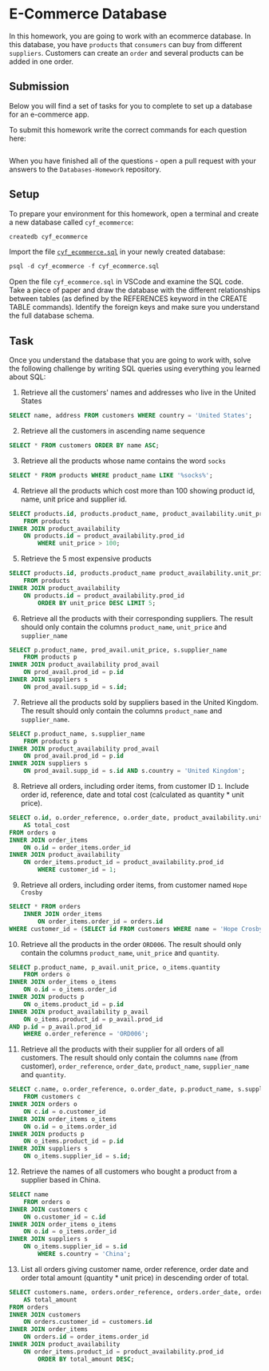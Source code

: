 # E-Commerce Database

In this homework, you are going to work with an ecommerce database. In this database, you have `products` that `consumers` can buy from different `suppliers`. Customers can create an `order` and several products can be added in one order.

## Submission

Below you will find a set of tasks for you to complete to set up a database for an e-commerce app.

To submit this homework write the correct commands for each question here:
```sql


```

When you have finished all of the questions - open a pull request with your answers to the `Databases-Homework` repository.

## Setup

To prepare your environment for this homework, open a terminal and create a new database called `cyf_ecommerce`:

```sql
createdb cyf_ecommerce
```

Import the file [`cyf_ecommerce.sql`](./cyf_ecommerce.sql) in your newly created database:

```sql
psql -d cyf_ecommerce -f cyf_ecommerce.sql
```

Open the file `cyf_ecommerce.sql` in VSCode and examine the SQL code. Take a piece of paper and draw the database with the different relationships between tables (as defined by the REFERENCES keyword in the CREATE TABLE commands). Identify the foreign keys and make sure you understand the full database schema.

## Task

Once you understand the database that you are going to work with, solve the following challenge by writing SQL queries using everything you learned about SQL:

1. Retrieve all the customers' names and addresses who live in the United States

```sql
SELECT name, address FROM customers WHERE country = 'United States';
```

2. Retrieve all the customers in ascending name sequence

```sql
SELECT * FROM customers ORDER BY name ASC;
```

3. Retrieve all the products whose name contains the word `socks`

```sql
SELECT * FROM products WHERE product_name LIKE '%socks%';
```

4. Retrieve all the products which cost more than 100 showing product id, name, unit price and supplier id.

```sql
SELECT products.id, products.product_name, product_availability.unit_price, product_availability.supp_id 
    FROM products 
INNER JOIN product_availability 
    ON products.id = product_availability.prod_id 
        WHERE unit_price > 100; 
```

5. Retrieve the 5 most expensive products

```sql
SELECT products.id, products.product_name product_availability.unit_price 
    FROM products 
INNER JOIN product_availability 
    ON products.id = product_availability.prod_id 
        ORDER BY unit_price DESC LIMIT 5;
```

6. Retrieve all the products with their corresponding suppliers. The result should only contain the columns `product_name`, `unit_price` and `supplier_name`

```sql
SELECT p.product_name, prod_avail.unit_price, s.supplier_name 
    FROM products p 
INNER JOIN product_availability prod_avail 
    ON prod_avail.prod_id = p.id  
INNER JOIN suppliers s 
    ON prod_avail.supp_id = s.id;
```

7. Retrieve all the products sold by suppliers based in the United Kingdom. The result should only contain the columns `product_name` and `supplier_name`.

```sql
SELECT p.product_name, s.supplier_name 
    FROM products p 
INNER JOIN product_availability prod_avail 
    ON prod_avail.prod_id = p.id  
INNER JOIN suppliers s 
    ON prod_avail.supp_id = s.id AND s.country = 'United Kingdom';
```    

8. Retrieve all orders, including order items, from customer ID `1`. Include order id, reference, date and total cost (calculated as quantity * unit price).

```sql
SELECT o.id, o.order_reference, o.order_date, product_availability.unit_price * order_items.quantity 
    AS total_cost 
FROM orders o
INNER JOIN order_items 
    ON o.id = order_items.order_id 
INNER JOIN product_availability 
    ON order_items.product_id = product_availability.prod_id 
        WHERE customer_id = 1;
```    

9. Retrieve all orders, including order items, from customer named `Hope Crosby`

```sql
SELECT * FROM orders
    INNER JOIN order_items 
        ON order_items.order_id = orders.id
WHERE customer_id = (SELECT id FROM customers WHERE name = 'Hope Crosby');
```

10. Retrieve all the products in the order `ORD006`. The result should only contain the columns `product_name`, `unit_price` and `quantity`.

```sql
SELECT p.product_name, p_avail.unit_price, o_items.quantity 
    FROM orders o
INNER JOIN order_items o_items
    ON o.id = o_items.order_id
INNER JOIN products p
    ON o_items.product_id = p.id
INNER JOIN product_availability p_avail
    ON o_items.product_id = p_avail.prod_id  
AND p.id = p_avail.prod_id
    WHERE o.order_reference = 'ORD006';
```    

11. Retrieve all the products with their supplier for all orders of all customers. The result should only contain the columns `name` (from customer), `order_reference`, `order_date`, `product_name`, `supplier_name` and `quantity`.

```sql
SELECT c.name, o.order_reference, o.order_date, p.product_name, s.supplier_name, o_items.quantity 
    FROM customers c
INNER JOIN orders o
    ON c.id = o.customer_id
INNER JOIN order_items o_items
    ON o.id = o_items.order_id
INNER JOIN products p
    ON o_items.product_id = p.id
INNER JOIN suppliers s
    ON o_items.supplier_id = s.id;
```    

12. Retrieve the names of all customers who bought a product from a supplier based in China.

```sql
SELECT name 
    FROM orders o
INNER JOIN customers c
    ON o.customer_id = c.id
INNER JOIN order_items o_items
    ON o.id = o_items.order_id
INNER JOIN suppliers s
    ON o_items.supplier_id = s.id
        WHERE s.country = 'China';
```

13. List all orders giving customer name, order reference, order date and order total amount (quantity * unit price) in descending order of total.

```sql
SELECT customers.name, orders.order_reference, orders.order_date, order_items.quantity * product_availability.unit_price 
    AS total_amount 
FROM orders
INNER JOIN customers 
    ON orders.customer_id = customers.id
INNER JOIN order_items 
    ON orders.id = order_items.order_id
INNER JOIN product_availability 
    ON order_items.product_id = product_availability.prod_id
        ORDER BY total_amount DESC;
```